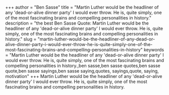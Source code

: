 +++
author = "Ben Sasse"
title = "Martin Luther would be the headliner of any 'dead-or-alive dinner party' I would ever throw. He is, quite simply, one of the most fascinating brains and compelling personalities in history."
description = "the best Ben Sasse Quote: Martin Luther would be the headliner of any 'dead-or-alive dinner party' I would ever throw. He is, quite simply, one of the most fascinating brains and compelling personalities in history."
slug = "martin-luther-would-be-the-headliner-of-any-dead-or-alive-dinner-party-i-would-ever-throw-he-is-quite-simply-one-of-the-most-fascinating-brains-and-compelling-personalities-in-history"
keywords = "Martin Luther would be the headliner of any 'dead-or-alive dinner party' I would ever throw. He is, quite simply, one of the most fascinating brains and compelling personalities in history.,ben sasse,ben sasse quotes,ben sasse quote,ben sasse sayings,ben sasse saying,quotes, sayings,quote, saying, motivation"
+++
Martin Luther would be the headliner of any 'dead-or-alive dinner party' I would ever throw. He is, quite simply, one of the most fascinating brains and compelling personalities in history.
